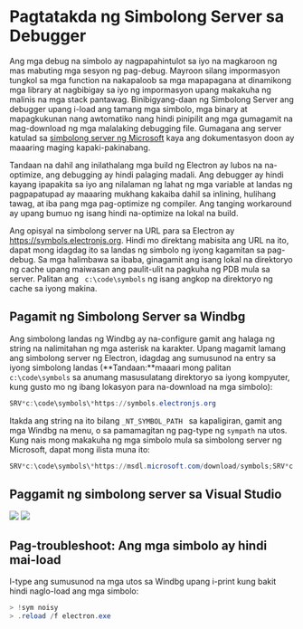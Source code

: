 # Pagtatakda ng Simbolong Server sa Debugger

Ang mga debug na simbolo ay nagpapahintulot sa iyo na magkaroon ng mas mabuting mga sesyon ng pag-debug. Mayroon silang impormasyon tungkol sa mga function na nakapaloob sa mga mapapagana at dinamikong mga library at nagbibigay sa iyo ng impormasyon upang makakuha ng malinis na mga stack pantawag. Binibigyang-daan ng Simbolong Server ang debugger upang i-load ang tamang mga simbolo, mga binary at mapagkukunan nang awtomatiko nang hindi pinipilit ang mga gumagamit na mag-download ng mga malalaking debugging file. Gumagana ang server katulad sa [simbolong server ng Microsoft](https://support.microsoft.com/kb/311503) kaya ang dokumentasyon doon ay maaaring maging kapaki-pakinabang.

Tandaan na dahil ang inilathalang mga build ng Electron ay lubos na na-optimize, ang debugging ay hindi palaging madali. Ang debugger ay hindi kayang ipapakita sa iyo ang nilalaman ng lahat ng mga variable at landas ng pagpapatupad ay maaaring mukhang kakaiba dahil sa inlining, hulihang tawag, at iba pang mga pag-optimize ng compiler. Ang tanging workaround ay upang bumuo ng isang hindi na-optimize na lokal na build.

Ang opisyal na simbolong server na URL para sa Electron ay https://symbols.electronjs.org. Hindi mo direktang mabisita ang URL na ito, dapat mong idagdag ito sa landas ng simbolo ng iyong kagamitan sa pag-debug. Sa mga halimbawa sa ibaba, ginagamit ang isang lokal na direktoryo ng cache upang maiwasan ang paulit-ulit na pagkuha ng PDB mula sa server. Palitan ang ` c:\code\symbols` ng isang angkop na direktoryo ng cache sa iyong makina.

## Pagamit ng Simbolong Server sa Windbg

Ang simbolong landas ng Windbg ay na-configure gamit ang halaga ng string na nalimitahan ng mga asterisk na karakter. Upang magamit lamang ang simbolong server ng Electron, idagdag ang sumusunod na entry sa iyong simbolong landas (**Tandaan:**maaari mong palitan` c:\code\symbols` sa anumang masusulatang direktoryo sa iyong kompyuter, kung gusto mo ng ibang lokasyon para na-download na mga simbolo):

```powershell
SRV*c:\code\symbols\*https://symbols.electronjs.org
```

Itakda ang string na ito bilang `_NT_SYMBOL_PATH ` sa kapaligiran, gamit ang mga Windbg na menu, o sa pamamagitan ng pag-type ng `sympath` na utos. Kung nais mong makakuha ng mga simbolo mula sa simbolong server ng Microsoft, dapat mong ilista muna ito:

```powershell
SRV*c:\code\symbols\*https://msdl.microsoft.com/download/symbols;SRV*c:\code\symbols\*https://symbols.electronjs.org
```

## Paggamit ng simbolong server sa Visual Studio

<img src='https://mdn.mozillademos.org/files/733/symbol-server-vc8express-menu.jpg' />
<img src='https://mdn.mozillademos.org/files/2497/2005_options.gif' />

## Pag-troubleshoot: Ang mga simbolo ay hindi mai-load

I-type ang sumusunod na mga utos sa Windbg upang i-print kung bakit hindi naglo-load ang mga simbolo:

```powershell
> !sym noisy
> .reload /f electron.exe
```
